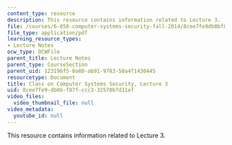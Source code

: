 ```yaml
---
content_type: resource
description: This resource contains information related to Lecture 3.
file: /courses/6-858-computer-systems-security-fall-2014/8cee7fe9db0bf87fccc332570b7d11ef_MIT6_858F14_lec3.pdf
file_type: application/pdf
learning_resource_types:
- Lecture Notes
ocw_type: OCWFile
parent_title: Lecture Notes
parent_type: CourseSection
parent_uid: 123196f5-0a80-ab91-9783-50a4f1430445
resourcetype: Document
title: Class on Computer Systems Security, Lecture 3
uid: 8cee7fe9-db0b-f87f-ccc3-32570b7d11ef
video_files:
  video_thumbnail_file: null
video_metadata:
  youtube_id: null
---
```

This resource contains information related to Lecture 3.

